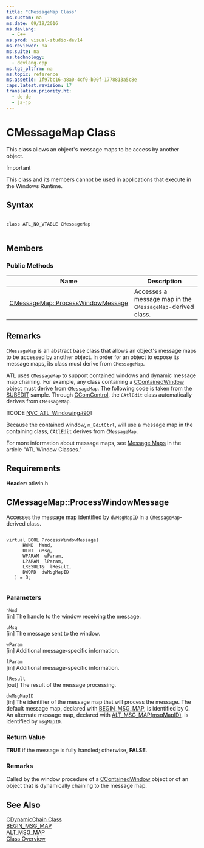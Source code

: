 ```yaml
---
title: "CMessageMap Class"
ms.custom: na
ms.date: 09/19/2016
ms.devlang: 
  - C++
ms.prod: visual-studio-dev14
ms.reviewer: na
ms.suite: na
ms.technology: 
  - devlang-cpp
ms.tgt_pltfrm: na
ms.topic: reference
ms.assetid: 1f97bc16-a8a0-4cf0-b90f-1778813a5c8e
caps.latest.revision: 17
translation.priority.ht: 
  - de-de
  - ja-jp
---
```

# CMessageMap Class
This class allows an object's message maps to be access by another object.  
  
> [!IMPORTANT]
>  This class and its members cannot be used in applications that execute in the Windows Runtime.  
  
## Syntax  
  
```  
  
class ATL_NO_VTABLE CMessageMap  
  
```  
  
## Members  
  
### Public Methods  
  
|Name|Description|  
|----------|-----------------|  
|[CMessageMap::ProcessWindowMessage](../vs140/CMessageMap--ProcessWindowMessage.md)|Accesses a message map in the `CMessageMap`-derived class.|  
  
## Remarks  
 `CMessageMap` is an abstract base class that allows an object's message maps to be accessed by another object. In order for an object to expose its message maps, its class must derive from `CMessageMap`.  
  
 ATL uses `CMessageMap` to support contained windows and dynamic message map chaining. For example, any class containing a [CContainedWindow](../vs140/CContainedWindowT-Class.md) object must derive from `CMessageMap`. The following code is taken from the [SUBEDIT](../vs140/Visual-C---Samples.md) sample. Through [CComControl](../vs140/CComControl-Class.md), the `CAtlEdit` class automatically derives from `CMessageMap`.  
  
 [!CODE [NVC_ATL_Windowing#90](../CodeSnippet/VS_Snippets_Cpp/NVC_ATL_Windowing#90)]  
  
 Because the contained window, `m_EditCtrl`, will use a message map in the containing class, `CAtlEdit` derives from `CMessageMap`.  
  
 For more information about message maps, see [Message Maps](../vs140/Message-Maps--ATL-.md) in the article "ATL Window Classes."  
  
## Requirements  
 **Header:** atlwin.h  
  
##  <a name="cmessagemap__processwindowmessage"></a>  CMessageMap::ProcessWindowMessage  
 Accesses the message map identified by `dwMsgMapID` in a `CMessageMap`-derived class.  
  
```  
  
virtual BOOL ProcessWindowMessage(  
      HWND  hWnd,  
      UINT  uMsg,  
      WPARAM  wParam,  
      LPARAM  lParam,  
      LRESULT&  lResult,  
      DWORD  dwMsgMapID  
   ) = 0;  
  
```  
  
### Parameters  
 `hWnd`  
 [in] The handle to the window receiving the message.  
  
 `uMsg`  
 [in] The message sent to the window.  
  
 `wParam`  
 [in] Additional message-specific information.  
  
 `lParam`  
 [in] Additional message-specific information.  
  
 `lResult`  
 [out] The result of the message processing.  
  
 `dwMsgMapID`  
 [in] The identifier of the message map that will process the message. The default message map, declared with [BEGIN_MSG_MAP](../vs140/BEGIN_MSG_MAP.md), is identified by 0. An alternate message map, declared with [ALT_MSG_MAP(msgMapID)](../vs140/ALT_MSG_MAP.md), is identified by `msgMapID`.  
  
### Return Value  
 **TRUE** if the message is fully handled; otherwise,                         **FALSE**.  
  
### Remarks  
 Called by the window procedure of a [CContainedWindow](../vs140/CContainedWindowT-Class.md) object or of an object that is dynamically chaining to the message map.  
  
## See Also  
 [CDynamicChain Class](../vs140/CDynamicChain-Class.md)   
 [BEGIN_MSG_MAP](../vs140/BEGIN_MSG_MAP.md)   
 [ALT_MSG_MAP](../vs140/ALT_MSG_MAP.md)   
 [Class Overview](../vs140/ATL-Class-Overview.md)